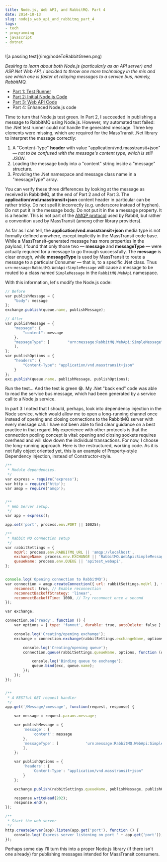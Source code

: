 ```yaml
---
title: Node.js, Web API, and RabbitMQ. Part 4
date: 2014-10-13
slug: nodejs_web_api_and_rabbitmq_part_4
tags:
- tech
- programming
- javascript
- dotnet
---
```


<div class="image">
![a passing test](/img/nodeToRabbitGreen.png)
</div>

_Desiring to learn about both Node.js (particularly as an API server) and
ASP.Net Web API, I decided to throw one more technology in the mix and see which
one is faster at relaying messages to a service bus, namely, RabbitMQ._

* [Part 1: Test Runner](./07-29-nodejs_web_api_and_rabbitmq_part_1.md)
* [Part 2: Initial Node.js Code](./08-03-nodejs_web_api_and_rabbitmq_part_2.md)
* [Part 3: Web API Code](./10-11-nodejs_web_api_and_rabbitmq_part_3.md)
* Part 4: Enhanced Node.js code

Time to turn that Node.js test green. In Part 2, I succeeded in publishing a
message to RabbitMQ using Node.js. However, my automated test failed: the .Net
test runner could not handle the generated message. Three key elements were
missing, which are required for the MassTransit .Net library to interpret the
message correctly:

<!-- truncate -->

1. A "Content-Type" **header** with value "application/vnd.masstransit+json"
   &mdash; _not to be confused with the message's content type, which is still
   JSON_.
2. Loading the message body into a "content" string inside a "message"
   structure.
3. Providing the .Net namespace and message class name in a "messageType" array.

You can verify these three differences by looking at the message as received in
RabbitMQ, at the end of Part 2 and of Part 3. The
**application/vnd.masstransit+json** content header in particular can be rather
tricky. Do not spell it incorrectly (e.g. underscore instead of hyphen). Do not
put it in the message body. Do not put it in the a message property. It is a
header. This is not part of the [AMQP protocol](https://www.rabbitmq.com/tutorials/amqp-concepts.html)
used by Rabbit, but rather a convention used by  MassTransit (among other
library providers).

As far as I can tell, the **application/vnd.masstransit+json** media type is not
formally defined anywhere, except implicitly in the MassTransit code base. While
a MassTransit-generated message has more properties in the payload, I found that
only those two &mdash; **message** and **messageType** &mdash; were actually
required for a message to go through successfully. The **message** is clear
enough, while **messageType** is used by MassTransit to route a message to a
particular Consumer &mdash; that is, to a specific .Net class. Thus
`urn:message:RabbitMQ.WebApi:SimpleMessage` will cause a message to be routed to
a class named `SimpleMessage` in the `RabbitMQ.WebApi` namespace.

With this information, let's modify the Node.js code:

```javascript
// Before
var publishMessage = {
    "body": message
};
exchange.publish(queue.name, publishMessage);

// After
var publishMessage = {
    "message": {
        "content": message
    },
    "messageType": [        "urn:message:RabbitMQ.WebApi:SimpleMessage"
    ],
};
var publishOptions = {
    "headers": {
        "Content-Type": "application/vnd.masstransit+json"
    }
};
exc.publish(queue.name, publishMessage, publishOptions);
```

Run the test... And the test is green 😁. My .Net "back end" code was able to
read the service bus message, which had been generated by a service call to a
Node.js service.

In part 3 I noted that I should, perhaps, look into dependency injection in the
Node service, which would allow me to open a long-running channel once instead
of opening and closing connections to the RabbitMQ server with every message
call. I have not been able to find clear guidance on a best practice in that
regard. My experience with other protocols is that the connection pooling
concept is vital: opening and closing sockets requires overhead and will slow
down the individual transactions. For now, I choose the long-running approach.
Here is the restructured, working code. As it is not fully object oriented yet,
this is an example of Property-style Dependency Injection, instead of
Constructor-style.

```javascript
/**
 * Module dependencies.
 */
var express = require('express');
var http = require('http');
var amqp = require('amqp');


/**
 * Web Server setup.
 */
var app = express();

app.set('port', process.env.PORT || 10025);

/**
 * Rabbit MQ connection setup
 */
var rabbitSettings = {
    mqUrl: process.env.RABBITMQ_URL || 'amqp://localhost',
    exchangeName: process.env.EXCHANGE || 'RabbitMQ.WebApi:SimpleMessage',
    queueName: process.env.QUEUE || 'apitest_webapi',
};


console.log('Opening connection to RabbitMQ');
var connection = amqp.createConnection({ url: rabbitSettings.mqUrl }, {
    reconnect: true, // Enable reconnection
    reconnectBackoffStrategy: 'linear',
    reconnectBackoffTime: 1000, // Try reconnect once a second
});

var exchange;

connection.on('ready', function () {
    var options = { type: 'fanout', durable: true, autoDelete: false }

    console.log('Creating/opening exchange');
    exchange = connection.exchange(rabbitSettings.exchangeName, options, function (exc) {

        console.log('Creating/opening queue');
        connection.queue(rabbitSettings.queueName, options, function (queue) {

            console.log('Binding queue to exchange');
            queue.bind(exc, queue.name);
        });
    });
});


/**
 * A RESTful GET request handler
 */
app.get('/Message/:message', function(request, response) {

    var message = request.params.message;

    var publishMessage = {
        'message': {
            'content': message
        },
        'messageType': [            'urn:message:RabbitMQ.WebApi:SimpleMessage'
        ],
    };

    var publishOptions = {
        'headers': {
            'Content-Type': "application/vnd.masstransit+json"
        }
    };

    exchange.publish(rabbitSettings.queueName, publishMessage, publishOptions);

    response.writeHead(202);
    response.end();
});

/**
 * Start the web server
 */
http.createServer(app).listen(app.get('port'), function () {
    console.log('Express server listening on port ' + app.get('port'));
});
```

Perhaps some day I'll turn this into a proper Node.js library (if there isn't
one already) for publishing messages intended for MassTransit consumers.
